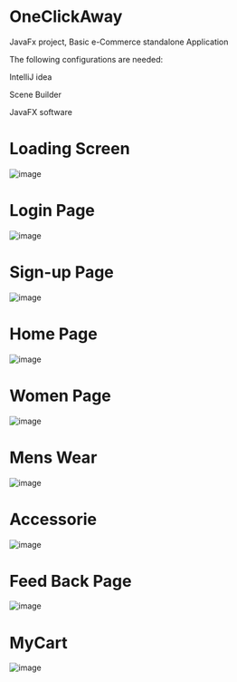 # OneClickAway
JavaFx project, Basic e-Commerce standalone Application

The following configurations are needed:

IntelliJ idea

Scene Builder

JavaFX software

# Loading Screen

![image](https://user-images.githubusercontent.com/66404651/123227908-ab892c80-d4f2-11eb-9fe4-71d426887a7a.png)

# Login Page

![image](https://user-images.githubusercontent.com/66404651/123228079-d4a9bd00-d4f2-11eb-98a9-21008fe4fedf.png)

# Sign-up Page

![image](https://user-images.githubusercontent.com/66404651/123228133-e0957f00-d4f2-11eb-93b8-bdb25c01daa9.png)

# Home Page

![image](https://user-images.githubusercontent.com/66404651/123228292-f3a84f00-d4f2-11eb-88e9-ff85dde50bf2.png)

# Women Page

![image](https://user-images.githubusercontent.com/66404651/123228691-484bca00-d4f3-11eb-80f9-7bcdc4c34c37.png)

# Mens Wear

![image](https://user-images.githubusercontent.com/66404651/123229076-96f96400-d4f3-11eb-999f-89225cca7eb0.png)

# Accessorie

![image](https://user-images.githubusercontent.com/66404651/123228368-028f0180-d4f3-11eb-9216-fe33ed75f7c0.png)

# Feed Back Page

![image](https://user-images.githubusercontent.com/66404651/123229603-171fc980-d4f4-11eb-92f6-f01dafc1aff9.png)

# MyCart

![image](https://user-images.githubusercontent.com/66404651/123229745-361e5b80-d4f4-11eb-9066-e2689966603d.png)
